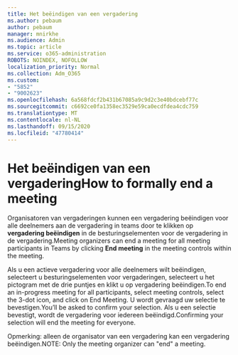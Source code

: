 ```yaml
---
title: Het beëindigen van een vergadering
ms.author: pebaum
author: pebaum
manager: mnirkhe
ms.audience: Admin
ms.topic: article
ms.service: o365-administration
ROBOTS: NOINDEX, NOFOLLOW
localization_priority: Normal
ms.collection: Adm_O365
ms.custom:
- "5852"
- "9002623"
ms.openlocfilehash: 6a568fdcf2b431b67085a9c9d2c3e40bdcebf77c
ms.sourcegitcommit: c6692ce0fa1358ec3529e59ca0ecdfdea4cdc759
ms.translationtype: MT
ms.contentlocale: nl-NL
ms.lasthandoff: 09/15/2020
ms.locfileid: "47780414"
---
```

# <a name="how-to-formally-end-a-meeting"></a><span data-ttu-id="b481e-102">Het beëindigen van een vergadering</span><span class="sxs-lookup"><span data-stu-id="b481e-102">How to formally end a meeting</span></span>

<span data-ttu-id="b481e-103">Organisatoren van vergaderingen kunnen een vergadering beëindigen voor alle deelnemers aan de vergadering in teams door te klikken op **vergadering beëindigen** in de besturingselementen voor de vergadering in de vergadering.</span><span class="sxs-lookup"><span data-stu-id="b481e-103">Meeting organizers can end a meeting for all meeting participants in Teams by clicking **End meeting** in the meeting controls within the meeting.</span></span>  

<span data-ttu-id="b481e-104">Als u een actieve vergadering voor alle deelnemers wilt beëindigen, selecteert u besturingselementen voor vergaderingen, selecteert u het pictogram met de drie puntjes en klikt u op vergadering beëindigen.</span><span class="sxs-lookup"><span data-stu-id="b481e-104">To end an in-progress meeting for all participants, select meeting controls, select the 3-dot icon, and click on End Meeting.</span></span> <span data-ttu-id="b481e-105">U wordt gevraagd uw selectie te bevestigen.</span><span class="sxs-lookup"><span data-stu-id="b481e-105">You’ll be asked to confirm your selection.</span></span> <span data-ttu-id="b481e-106">Als u een selectie bevestigt, wordt de vergadering voor iedereen beëindigd.</span><span class="sxs-lookup"><span data-stu-id="b481e-106">Confirming your selection will end the meeting for everyone.</span></span>

<span data-ttu-id="b481e-107">Opmerking: alleen de organisator van een vergadering kan een vergadering beëindigen.</span><span class="sxs-lookup"><span data-stu-id="b481e-107">NOTE: Only the meeting organizer can "end" a meeting.</span></span>
